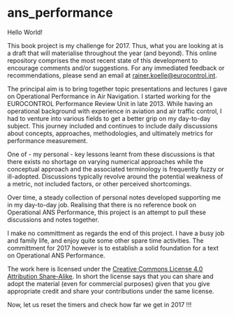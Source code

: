# ans_performance

Hello World! 

This book project is my challenge for 2017. Thus, what you are looking at is a draft that will materialise throughout the year (and beyond).
This online repository comprises the most recent state of this development to encourage comments and/or suggestions.
For any immediated feedback or recommendations, please send an email at rainer.koelle@eurocontrol.int.

The principal aim is to bring together topic presentations and lectures I gave on Operational Performance in Air Navigation. 
I started working for the EUROCONTROL Performance Review Unit in late 2013. 
While having an operational background with experience in aviation and air traffic control, I had to venture into various fields to get a better grip on my day-to-day subject.
This journey included and continues to include daily discussions about concepts, approaches, methodologies, and ultimately metrics for performance measurement.

One of - my personal - key lessons learnt from these discussions is that there exists no shortage on varying numerical approaches while the conceptual approach and the associated terminology is frequently fuzzy or ill-adopted.
Discussions typically revolve around the potential weakness of a metric, not included factors, or other perceived shortcomings.

Over time,  a steady collection of personal notes developed supporting me in my day-to-day job.
Realising that there is no reference book on Operational ANS Performance, this project is an attempt to pull these discussions and notes together.

I make no committment as regards the end of this project. I have a busy job and family life, and enjoy quite some other spare time activities.
The committment for 2017 however is to establish a solid foundation for a text on Operational ANS Performance.

The work here is licensed under the [Creative Commons License 4.0 Attribution Share-Alike](https://creativecommons.org/licenses/by-sa/4.0/).
In short the license says that you can share and adopt the material (even for commercial purposes) given that you give appropriate credit and share your contributions under the same license.

Now, let us reset the timers and check how far we get in 2017 !!!
